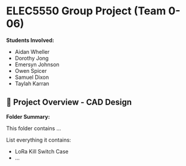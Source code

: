 # ELEC5550 Group Project (Team 0-06)

**Students Involved:**
- Aidan	Wheller
- Dorothy Jong
- Emersyn Johnson
- Owen Spicer
- Samuel Dixon
- Taylah Karran

## 📁 Project Overview - CAD Design

**Folder Summary:**

This folder contains ...


List everything it contains:
- LoRa Kill Switch Case
- ...
